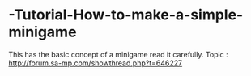 # -Tutorial-How-to-make-a-simple-minigame
This has the basic concept of a minigame read it carefully. Topic : http://forum.sa-mp.com/showthread.php?t=646227
